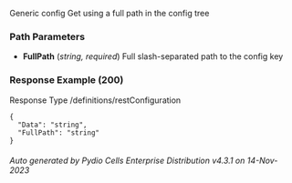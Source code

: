 






 
Generic config Get using a full path in the config tree  


### Path Parameters

 - **FullPath** (_string, required_) Full slash-separated path to the config key




### Response Example (200)
Response Type /definitions/restConfiguration

```
{
  "Data": "string",
  "FullPath": "string"
}
```




###### Auto generated by Pydio Cells Enterprise Distribution v4.3.1 on 14-Nov-2023
